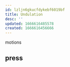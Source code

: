 ```yaml
---
id: lzljn6gkucfdykebf6019bf
title: Undulation
desc: ''
updated: 1666616485578
created: 1666616456666
---
```


motions

## press